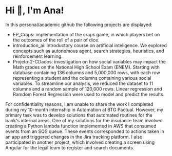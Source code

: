 # Hi 👋, I'm Ana!

In this personal/academic github the following projects are displayed:

- EP_Craps: implementation of the craps game, in which players bet on the outcomes of the roll of a pair of dice.
- introduction_ai: introductory course on artificial inteligence. We explored concepts such as autonomous agent, search strategies, heuristics, and reinforcement learning.
- Projeto-2-CDados: investigation on how social variables may impact the Math grades on the National High School Exam (ENEM). Starting with database containing 136 columns and 5,000,000 rows, with each row representing a student and the columns containing various social variables. To streamline our analysis, we reduced the dataset to 11 columns and a random sample of 120,000 rows. Linear regression and Ramdom Forest Regression were used to model and predict the results.

For confidentiality reasons, I am unable to share the work I completed during my 10-month internship in Automation at BTG Pactual. However, my primary task was to develop solutions that automated routines for the bank's internal areas. One of my solutions for the insurance team involved creating a Python lambda function implemented in AWS that consumed events from an SQS queue. These events corresponded to actions taken in an app and triggered changes in the Jira tracking platform. I also participated in another project, which involved creating a screen using Angular for the legal team to register and search documents.



